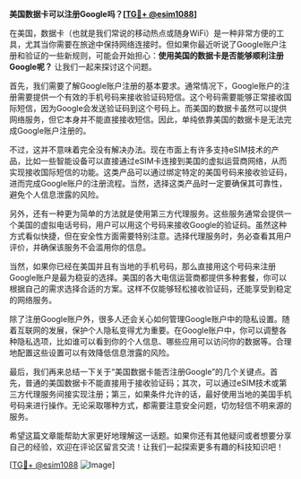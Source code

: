 **美国数据卡可以注册Google吗？[[TG💪+ @esim1088](https://t.me/s/esim1088)]**

在美国，数据卡（也就是我们常说的移动热点或随身WiFi）是一种非常方便的工具，尤其当你需要在旅途中保持网络连接时。但如果你最近听说了Google账户注册和验证的一些新规则，可能会开始担心：**使用美国的数据卡是否能够顺利注册Google呢？** 让我们一起来探讨这个问题。

首先，我们需要了解Google账户注册的基本要求。通常情况下，Google账户的注册需要提供一个有效的手机号码来接收验证码短信。这个号码需要能够正常接收国际短信，因为Google会发送验证码到这个号码上。而美国的数据卡虽然可以提供网络服务，但它本身并不能直接接收短信。因此，单纯依靠美国的数据卡是无法完成Google账户注册的。

不过，这并不意味着完全没有解决办法。现在市面上有许多支持eSIM技术的产品，比如一些智能设备可以直接通过eSIM卡连接到美国的虚拟运营商网络，从而实现接收国际短信的功能。这类产品可以通过绑定特定的美国号码来接收验证码，进而完成Google账户的注册流程。当然，选择这类产品时一定要确保其可靠性，避免个人信息泄露的风险。

另外，还有一种更为简单的方法就是使用第三方代理服务。这些服务通常会提供一个美国的虚拟电话号码，用户可以用这个号码来接收Google的验证码。虽然这种方式看似快捷，但在安全性方面需要特别注意。选择代理服务时，务必查看其用户评价，并确保该服务不会滥用你的信息。

当然，如果你已经在美国并且有当地的手机号码，那么直接用这个号码来注册Google账户是最为稳妥的选择。美国的各大电信运营商都提供多种套餐，你可以根据自己的需求选择合适的方案。这样不仅能够轻松接收验证码，还能享受到稳定的网络服务。

除了注册Google账户外，很多人还会关心如何管理Google账户中的隐私设置。随着互联网的发展，保护个人隐私变得尤为重要。在Google账户中，你可以调整各种隐私选项，比如谁可以看到你的个人信息、哪些应用可以访问你的数据等。合理地配置这些设置可以有效降低信息泄露的风险。

最后，我们再来总结一下关于“美国数据卡能否注册Google”的几个关键点。首先，普通的美国数据卡不能直接用于接收验证码；其次，可以通过eSIM技术或第三方代理服务间接实现注册；第三，如果条件允许的话，最好使用当地的美国手机号码来进行操作。无论采取哪种方式，都需要注意安全问题，切勿轻信不明来源的服务。

希望这篇文章能帮助大家更好地理解这一话题。如果你还有其他疑问或者想要分享自己的经验，欢迎在评论区留言交流！让我们一起探索更多有趣的科技知识吧！

[[TG💪+ @esim1088](https://t.me/s/esim1088) ![Image](https://i.postimg.cc/4NQfJmqS/Snipaste-2025-05-13-00-14-12.png)]